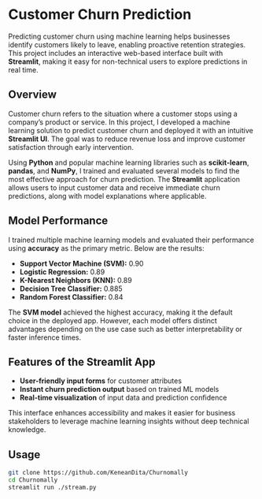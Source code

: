 # Customer Churn Prediction

Predicting customer churn using machine learning helps businesses identify customers likely to leave, enabling proactive retention strategies. This project includes an interactive web-based interface built with **Streamlit**, making it easy for non-technical users to explore predictions in real time.

## Overview

Customer churn refers to the situation where a customer stops using a company’s product or service. In this project, I developed a machine learning solution to predict customer churn and deployed it with an intuitive **Streamlit UI**. The goal was to reduce revenue loss and improve customer satisfaction through early intervention.

Using **Python** and popular machine learning libraries such as **scikit-learn**, **pandas**, and **NumPy**, I trained and evaluated several models to find the most effective approach for churn prediction. The **Streamlit** application allows users to input customer data and receive immediate churn predictions, along with model explanations where applicable.

## Model Performance

I trained multiple machine learning models and evaluated their performance using **accuracy** as the primary metric. Below are the results:

* **Support Vector Machine (SVM):** 0.90
* **Logistic Regression:** 0.89
* **K-Nearest Neighbors (KNN):** 0.89
* **Decision Tree Classifier:** 0.885
* **Random Forest Classifier:** 0.84

The **SVM model** achieved the highest accuracy, making it the default choice in the deployed app. However, each model offers distinct advantages depending on the use case such as better interpretability or faster inference times.

## Features of the Streamlit App

* **User-friendly input forms** for customer attributes
* **Instant churn prediction output** based on trained ML models
* **Real-time visualization** of input data and prediction confidence

This interface enhances accessibility and makes it easier for business stakeholders to leverage machine learning insights without deep technical knowledge.

## Usage

```bash
git clone https://github.com/KeneanDita/Churnomally
cd Churnomally
streamlit run ./stream.py
